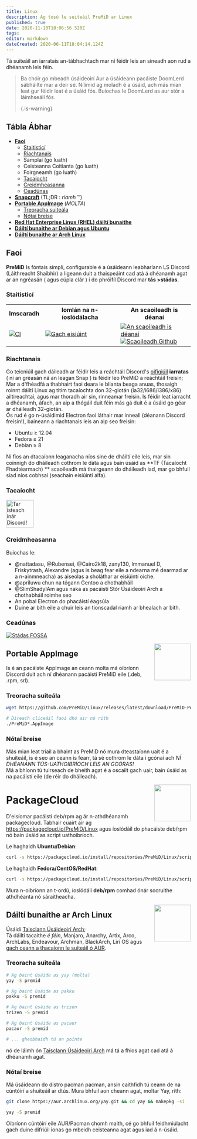 ```yaml
---
title: Linux
description: Ag tosú le suiteáil PreMiD ar Linux
published: true
date: 2020-11-10T18:06:56.520Z
tags:
editor: markdown
dateCreated: 2020-06-11T18:04:14.124Z
---
```


Tá suiteáil an iarratais an-tábhachtach mar ní féidir leis an síneadh aon rud a dhéanamh leis féin.

> Ba chóir go mbeadh úsáideoirí Aur a úsáideann pacáiste DoomLerd sábháilte mar a deir sé. Nílimid ag moladh é a úsáid, ach más mian leat gur féidir leat é a úsáid fós. Buíochas le DoomLerd as aur stór a láimhseáil fós. 
> 
> {.is-warning}

## Tábla Ábhar

- **[Faoi](#about)**
  - [Staitisticí](#stats)
  - [Riachtanais](#requirements)
  - Samplaí (go luath)
  - Ceisteanna Coitianta (go luath)
  - Foirgneamh (go luath)
  - [Tacaíocht](#support)
  - [Creidmheasanna](#credits)
  - [Ceadúnas](#license)
- **[Snapcraft](#snapcraft)** (TL;DR : _riamh_ ™️)
- **[Portable AppImage](#appimage)** (_MOLTA_)
  - [Treoracha suiteála](#appimageinstall)
  - [Nótaí breise](#appimagenotes)
- [**Red Hat Enterprise Linux (RHEL) dáiltí bunaithe**](#packagecloud)
- [**Dáiltí bunaithe ar Debian agus Ubuntu**](#packagecloud)
- [**Dáiltí bunaithe ar Arch Linux**](#arch)

<a name="about"></a>

## Faoi

**PreMiD** Is fóntais simplí, configurable é a úsáideann leabharlann LS Discord (Láithreacht Shaibhir) a ligeann duit a thaispeáint cad atá á dhéanamh agat ar an ngréasán ( agus cúpla clár ) i do phróifíl Discord mar **tás >stádas**.

<a name="stats"></a>

### Staitisticí

<table>
  <tr>
    <th>Imscaradh</th>
    <th>Iomlán na n-íoslódálacha</th>
    <th>An scaoileadh is déanaí</th>
  </tr>
  <tr>
    <td><a href="https://github.com/PreMiD/Linux/actions"><img src="https://github.com/PreMiD/Linux/workflows/CI/badge.svg?branch=master&event=push" alt="CI"></a></td>
    <td><a href="https://github.com/PreMiD/Linux/releases"><img src="https://img.shields.io/github/downloads/PreMiD/Linux/total.svg?maxAge=86400" alt="Gach eisiúint"></a></td>
    <td><a href="https://github.com/PreMiD/Linux/releases/latest"><img src="https://img.shields.io/github/v/release/PreMiD/Linux.svg?maxAge=86400" alt="An scaoileadh is déanaí"><br><img src="https://img.shields.io/github/downloads/PreMiD/Linux/latest/total.svg?maxAge=86400" alt="Scaoileadh Github"></a></td>
  </tr>
</table>

<a name="requirements"></a>

### Riachtanais

Go teicniúil gach dáileadh ar féidir leis a reáchtáil Discord's [oifigiúil](https://discordapp.com/download) **iarratas** ( ní an gréasán ná an leagan Snap ) is féidir leo PreMiD a reáchtáil freisin;</br> Mar a d'fhéadfá a thabhairt faoi deara le blianta beaga anuas, thosaigh roinnt dáiltí Linux ag titim tacaíochta don 32-giotán (ia32/i686/i386/x86) ailtireachtaí, agus mar thoradh air sin, rinneamar freisin. Is féidir leat iarracht a dhéanamh, áfach, an aip a thógáil duit féin más gá duit é a úsáid go géar ar dháileadh 32-giotán.</br> Ós rud é go n-úsáidimid Electron faoi láthair mar inneall (déanann Discord freisin!), baineann a riachtanais leis an aip seo freisin:

- Ubuntu ≥ 12.04
- Fedora ≥ 21
- Debian ≥ 8

Ní fios an dtacaíonn leaganacha níos sine de dháiltí eile leis, mar sin coinnigh do dháileadh cothrom le dáta agus bain úsáid as **TF (Tacaíocht Fhadtéarmach) ** scaoileadh má thairgeann do dháileadh iad, mar go bhfuil siad níos cobhsaí (seachain eisiúintí alfa).

<a name="support"></a>

### Tacaíocht

<div>
  <a target="_blank" href="https://discord.premid.app/" title="Tar isteach inár Discord!">
    <img height="75px" draggable="false" src="https://discordapp.com/api/guilds/493130730549805057/widget.png?style=banner2" alt="Tar isteach inár Discord!">
  </a>
</div>

<a name="credits"></a>

### Creidmheasanna

Buíochas le:

- @nattadasu, @Rubensei, @Cairo2k18, zany130, Immanuel D, Friskytrash, Alexandre (agus is beag fear eile a ndearna mé dearmad ar a n-ainmneacha) as aiseolas a sholáthar ar eisiúintí oíche.
- @apriluwu chun na tógann Gentoo a chothabháil
- @SlimShadyIAm agus naka as pacáistí Stór Úsáideoirí Arch a chothabháil roimhe seo
- An pobal Electron do phacáistí éagsúla
- Duine ar bith eile a chuir leis an tionscadal riamh ar bhealach ar bith.

<a name="license"></a>

### Ceadúnas

[![Stádas FOSSA](https://app.fossa.io/api/projects/git%2Bgithub.com%2FPreMiD%2FLinux.svg?type=large)](https://app.fossa.io/projects/git%2Bgithub.com%2FPreMiD%2FLinux?ref=badge_large)

<img src="https://i.imgur.com/ACAxtmA.png" width="100" height="100" align="right"></img>
<a name="snapcraft"></a>

## Portable AppImage

Is é an pacáiste AppImage an ceann molta má oibríonn Discord duit ach ní dhéanann pacáistí PreMiD eile (.deb, .rpm, srl).

<a name="appimageinstall"></a>

### Treoracha suiteála

```bash
wget https://github.com/PreMiD/Linux/releases/latest/download/PreMiD-Portable.AppImage && chmod a+x PreMiD*.AppImage
```

```bash
# Díreach cliceáil faoi dhó air nó rith
./PreMiD*.AppImage
```

<a name="appimagenotes"></a>

### Nótaí breise

Más mian leat triail a bhaint as PreMiD nó mura dteastaíonn uait é a shuiteáil, is é seo an ceann is fearr, tá sé cothrom le dáta i gcónaí ach _NÍ DHÉANANN TÚS-UATHOIBRÍOCH LEIS AN GCÓRAS!_</br>Má a bhíonn tú tuirseach de bheith agat é a oscailt gach uair, bain úsáid as na pacáistí eile (de réir do dháileadh).

<img src="https://raw.githubusercontent.com/PreMiD/Linux/master/.github/packagecloud.png" width="100" height="100" align="right"></img>
<a name="packagecloud"></a>

# PackageCloud

D'eisíomar pacáistí deb/rpm ag ár n-athdhéanamh packagecloud. Tabhair cuairt air ag https://packagecloud.io/PreMiD/Linux agus íoslódáil do phacáiste deb/rpm nó bain úsáid as script uathoibríoch.

Le haghaidh **Ubuntu/Debian**:

```bash
curl -s https://packagecloud.io/install/repositories/PreMiD/Linux/script.deb.sh | sudo bash
```

Le haghaidh **Fedora/CentOS/RedHat**:

```bash
curl -s https://packagecloud.io/install/repositories/PreMiD/Linux/script.rpm.sh | sudo bash
```

Mura n-oibríonn an t-ordú, íoslódáil **deb/rpm** comhad ónár socruithe athdhéanta nó sáraitheacha.

<a name="arch"></a>
<img src="https://raw.githubusercontent.com/PreMiD/Linux/86ae2fbd49499785281f388a5305b06e0d3ecfea/.github/iusearchbtw.svg" width="100" height="100" align="right"></img>

## Dáiltí bunaithe ar Arch Linux

Úsáidí [Taisclann Úsáideoirí Arch](https://aur.archlinux.org/packages/premid);</br> Tá dáiltí tacaithe _é féin_, Manjaro, Anarchy, Artix, Arco, ArchLabs, Endeavour, Archman, BlackArch, Liri OS agus [gach ceann a thacaíonn le suiteáil ó AUR](https://wiki.archlinux.org/index.php/Arch-based_distributions#Active).

<a name="archinstall"></a>

### Treoracha suiteála

```bash
# Ag baint úsáide as yay (molta)
yay -S premid
```

```bash
# Ag baint úsáide as pakku
pakku -S premid
```

```bash
# Ag baint úsáide as trizen
trizen -S premid
```

```bash
# Ag baint úsáide as pacaur
pacaur -S premid
```

```bash
# ... gheobhaidh tú an pointe
```

nó de láimh ón [Taisclann Úsáideoirí Arch](https://aur.archlinux.org/packages/premid) má tá a fhios agat cad atá á dhéanamh agat.

<a name="archnotes"></a>

### Nótaí breise

Má úsáideann do distro pacman pacman, ansin caithfidh tú ceann de na cúntóirí a shuiteáil ar dtús. Mura bhfuil aon cheann agat, moltar Yay, rith:

```bash
git clone https://aur.archlinux.org/yay.git && cd yay && makepkg -si
```

```bash
yay -S premid
```

Oibríonn cúntóirí eile AUR/Pacman chomh maith, cé go bhfuil feidhmiúlacht gach duine difriúil ionas go mbeidh ceisteanna agat agus iad á n-úsáid.